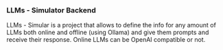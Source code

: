 ### LLMs - Simulator Backend

LLMs - Simular is a project that allows to define the info for any amount of LLMs both online and offline (using Ollama) and give them prompts and receive their response. Online LLMs can be OpenAI compatible or not.
